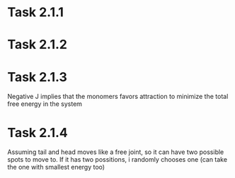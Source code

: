 # Task 2.1.1
    

# Task 2.1.2

# Task 2.1.3
Negative J implies that the monomers favors attraction to minimize the total free energy in the system

# Task 2.1.4
Assuming tail and head moves like a free joint, so it can have two possible spots to move to.
If it has two possitions, i randomly chooses one (can take the one with smallest energy too)